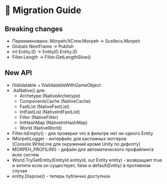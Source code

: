 # 🚀 Migration Guide  

## Breaking changes  
* Переименовано: Morpeh/XCrew.Morpeh -> Scellecs.Morpeh  
* Globals NextFrame -> Publish  
* int Entity.ID -> EntityID Entity.ID
* Filter.Length -> Filter.GetLengthSlow()

## New API  
* IValidatable + IValidatableWithGameObject  
* .AsNative() для:
  * Archetype (NativeArchetype)
  * ComponentsCache (NativeCache)
  * FastList (NativeFastList)
  * IntFastList (NativeIntFastList)
  * Filter (NativeFilter)
  * IntHashMap (NativeIntHashMap)
  * World (NativeWorld)
* Filter.IsEmpty() - для проверки что в фильтре нет ни одного Entity
* IMorpehLogger - интерфейс для кастомных логгеров (Console.WriteLine для окружений кроме Unity по дефолту)
* MORPEH_PROFILING - дефайн для автоматического профайлинга всех систем
* World.TryGetEntity(EntityId entityId, out Entity entity) - возвращает true и энтити если он существует, false и default(Entity) в противном случае
* entity.Dispose() - теперь публично доступное
